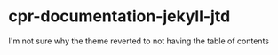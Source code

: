 # cpr-documentation-jekyll-jtd

I'm not sure why the theme reverted to not having the table of contents